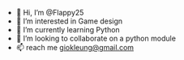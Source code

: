 - 👋 Hi, I’m @Flappy25
- 👀 I’m interested in Game design
- 🌱 I’m currently learning Python
- 💞️ I’m looking to collaborate on a python module
- 📫 reach me giokleung@gmail.com

<!---
Flappy25/Flappy25 is a ✨ special ✨ repository because its `README.md` (this file) appears on your GitHub profile.
You can click the Preview link to take a look at your changes.
--->
